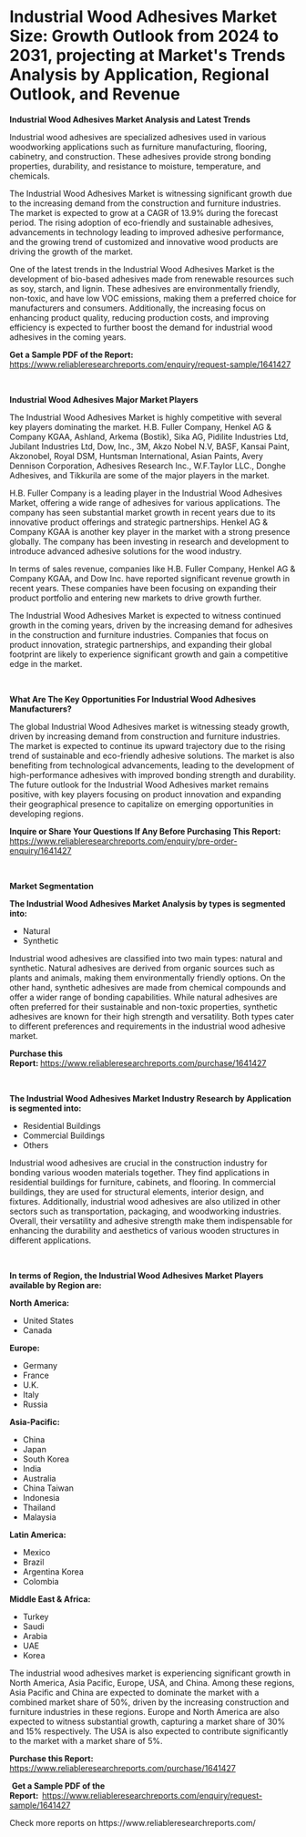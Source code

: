 <p><h1>Industrial Wood Adhesives Market Size: Growth Outlook from 2024 to 2031, projecting at Market's Trends Analysis by Application, Regional Outlook, and Revenue</h1></p><p><strong>Industrial Wood Adhesives Market Analysis and Latest Trends</strong></p>
<p><p>Industrial wood adhesives are specialized adhesives used in various woodworking applications such as furniture manufacturing, flooring, cabinetry, and construction. These adhesives provide strong bonding properties, durability, and resistance to moisture, temperature, and chemicals.</p><p>The Industrial Wood Adhesives Market is witnessing significant growth due to the increasing demand from the construction and furniture industries. The market is expected to grow at a CAGR of 13.9% during the forecast period. The rising adoption of eco-friendly and sustainable adhesives, advancements in technology leading to improved adhesive performance, and the growing trend of customized and innovative wood products are driving the growth of the market.</p><p>One of the latest trends in the Industrial Wood Adhesives Market is the development of bio-based adhesives made from renewable resources such as soy, starch, and lignin. These adhesives are environmentally friendly, non-toxic, and have low VOC emissions, making them a preferred choice for manufacturers and consumers. Additionally, the increasing focus on enhancing product quality, reducing production costs, and improving efficiency is expected to further boost the demand for industrial wood adhesives in the coming years.</p></p>
<p><strong>Get a Sample PDF of the Report:&nbsp;</strong> <a href="https://www.reliableresearchreports.com/enquiry/request-sample/1641427">https://www.reliableresearchreports.com/enquiry/request-sample/1641427</a></p>
<p>&nbsp;</p>
<p><strong>Industrial Wood Adhesives Major Market Players</strong></p>
<p><p>The Industrial Wood Adhesives Market is highly competitive with several key players dominating the market. H.B. Fuller Company, Henkel AG & Company KGAA, Ashland, Arkema (Bostik), Sika AG, Pidilite Industries Ltd, Jubilant Industries Ltd, Dow, Inc., 3M, Akzo Nobel N.V, BASF, Kansai Paint, Akzonobel, Royal DSM, Huntsman International, Asian Paints, Avery Dennison Corporation, Adhesives Research Inc., W.F.Taylor LLC., Donghe Adhesives, and Tikkurila are some of the major players in the market.</p><p>H.B. Fuller Company is a leading player in the Industrial Wood Adhesives Market, offering a wide range of adhesives for various applications. The company has seen substantial market growth in recent years due to its innovative product offerings and strategic partnerships. Henkel AG & Company KGAA is another key player in the market with a strong presence globally. The company has been investing in research and development to introduce advanced adhesive solutions for the wood industry.</p><p>In terms of sales revenue, companies like H.B. Fuller Company, Henkel AG & Company KGAA, and Dow Inc. have reported significant revenue growth in recent years. These companies have been focusing on expanding their product portfolio and entering new markets to drive growth further.</p><p>The Industrial Wood Adhesives Market is expected to witness continued growth in the coming years, driven by the increasing demand for adhesives in the construction and furniture industries. Companies that focus on product innovation, strategic partnerships, and expanding their global footprint are likely to experience significant growth and gain a competitive edge in the market.</p></p>
<p>&nbsp;</p>
<p><strong>What Are The Key Opportunities For Industrial Wood Adhesives Manufacturers?</strong></p>
<p><p>The global Industrial Wood Adhesives market is witnessing steady growth, driven by increasing demand from construction and furniture industries. The market is expected to continue its upward trajectory due to the rising trend of sustainable and eco-friendly adhesive solutions. The market is also benefiting from technological advancements, leading to the development of high-performance adhesives with improved bonding strength and durability. The future outlook for the Industrial Wood Adhesives market remains positive, with key players focusing on product innovation and expanding their geographical presence to capitalize on emerging opportunities in developing regions.</p></p>
<p><strong>Inquire or Share Your Questions If Any Before Purchasing This Report:</strong> <a href="https://www.reliableresearchreports.com/enquiry/pre-order-enquiry/1641427">https://www.reliableresearchreports.com/enquiry/pre-order-enquiry/1641427</a></p>
<p>&nbsp;</p>
<p><strong>Market Segmentation</strong></p>
<p><strong>The Industrial Wood Adhesives Market Analysis by types is segmented into:</strong></p>
<p><ul><li>Natural</li><li>Synthetic</li></ul></p>
<p><p>Industrial wood adhesives are classified into two main types: natural and synthetic. Natural adhesives are derived from organic sources such as plants and animals, making them environmentally friendly options. On the other hand, synthetic adhesives are made from chemical compounds and offer a wider range of bonding capabilities. While natural adhesives are often preferred for their sustainable and non-toxic properties, synthetic adhesives are known for their high strength and versatility. Both types cater to different preferences and requirements in the industrial wood adhesive market.</p></p>
<p><strong>Purchase this Report:&nbsp;</strong><a href="https://www.reliableresearchreports.com/purchase/1641427">https://www.reliableresearchreports.com/purchase/1641427</a></p>
<p>&nbsp;</p>
<p><strong>The Industrial Wood Adhesives Market Industry Research by Application is segmented into:</strong></p>
<p><ul><li>Residential Buildings</li><li>Commercial Buildings</li><li>Others</li></ul></p>
<p><p>Industrial wood adhesives are crucial in the construction industry for bonding various wooden materials together. They find applications in residential buildings for furniture, cabinets, and flooring. In commercial buildings, they are used for structural elements, interior design, and fixtures. Additionally, industrial wood adhesives are also utilized in other sectors such as transportation, packaging, and woodworking industries. Overall, their versatility and adhesive strength make them indispensable for enhancing the durability and aesthetics of various wooden structures in different applications.</p></p>
<p>&nbsp;</p>
<p><strong>In terms of Region, the Industrial Wood Adhesives Market Players available by Region are:</strong></p>
<p>
    <p> <strong> North America: </strong>
        <ul>
            <li>United States</li>
            <li>Canada</li>
        </ul>
        </p> 
    <p> <strong> Europe: </strong>
        <ul>
            <li>Germany</li>
            <li>France</li>
            <li>U.K.</li>
            <li>Italy</li>
            <li>Russia</li>
        </ul>
        </p> 
    <p> <strong> Asia-Pacific: </strong>
        <ul>
            <li>China</li>
            <li>Japan</li>
            <li>South Korea</li>
            <li>India</li>
            <li>Australia</li>
            <li>China Taiwan</li>
            <li>Indonesia</li>
            <li>Thailand</li>
            <li>Malaysia</li>
        </ul>
        </p> 
    <p> <strong> Latin America: </strong>
        <ul>
            <li>Mexico</li>
            <li>Brazil</li>
            <li>Argentina Korea</li>
            <li>Colombia</li>
        </ul>
        </p> 
    <p> <strong> Middle East & Africa: </strong>
        <ul>
            <li>Turkey</li>
            <li>Saudi</li>
            <li>Arabia</li>
            <li>UAE</li>
            <li>Korea</li>
        </ul>
    </p>
    </p>
<p><p>The industrial wood adhesives market is experiencing significant growth in North America, Asia Pacific, Europe, USA, and China. Among these regions, Asia Pacific and China are expected to dominate the market with a combined market share of 50%, driven by the increasing construction and furniture industries in these regions. Europe and North America are also expected to witness substantial growth, capturing a market share of 30% and 15% respectively. The USA is also expected to contribute significantly to the market with a market share of 5%.</p></p>
<p><strong>Purchase this Report: </strong><a href="https://www.reliableresearchreports.com/purchase/1641427">https://www.reliableresearchreports.com/purchase/1641427</a></p>
<p>&nbsp;<strong>Get a Sample PDF of the Report:&nbsp;&nbsp;</strong><a href="https://www.reliableresearchreports.com/enquiry/request-sample/1641427">https://www.reliableresearchreports.com/enquiry/request-sample/1641427</a></p>
<p><strong></strong></p>
<p>Check more reports on https://www.reliableresearchreports.com/</p>